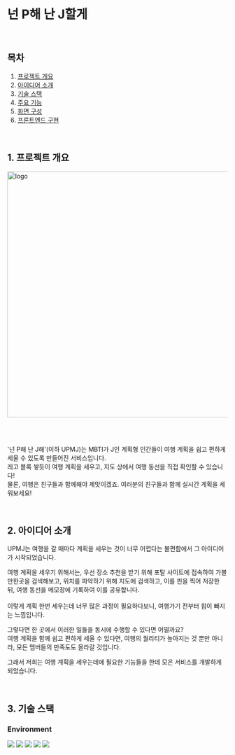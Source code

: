 # 넌 P해 난 J할게

<br/>

## 목차
1. [프로젝트 개요](#프로젝트개요)<br/>
2. [아이디어 소개](#아이디어소개)<br/>
3. [기술 스택](#기술스택)<br/>
4. [주요 기능](#4.-주요-기능)<br/>
5. [화면 구성](#5.-화면-구성)<br/>
6. [프론트엔드 구현](#6.-프론트엔드-구현)<br/>

<br/>

<a name='프로젝트개요' />

## 1. 프로젝트 개요
<img width="562" alt="logo" src="https://github.com/sjhong98/uPmJ/assets/90092013/64915d0e-18fd-4da8-a000-28be5c2776c1">

<br/><br/>

'넌 P해 난 J해'(이하 UPMJ)는 MBTI가 J인 계획형 인간들이 여행 계획을 쉽고 편하게 세울 수 있도록 만들어진 서비스입니다. <br/>
레고 블록 쌓듯이 여행 계획을 세우고, 지도 상에서 여행 동선을 직접 확인할 수 있습니다! <br/>
물론, 여행은 친구들과 함께해야 제맛이겠죠. 여러분의 친구들과 함께 실시간 계획을 세워보세요!

<br/>

<a name='아이디어소개' />

## 2. 아이디어 소개

UPMJ는 여행을 갈 때마다 계획을 세우는 것이 너무 어렵다는 불편함에서 그 아이디어가 시작되었습니다. <br/>

여행 계획을 세우기 위해서는, 우선 장소 추천을 받기 위해 포탈 사이트에 접속하여 가볼만한곳을 검색해보고, 위치를 파악하기 위해 지도에 검색하고, 이를 핀을 찍어 저장한 뒤, 여행 동선을 메모장에 기록하여 이를 공유합니다. <br/><br/>
이렇게 계획 한번 세우는데 너무 많은 과정이 필요하다보니, 여행가기 전부터 힘이 빠지는 느낌입니다.<br/>

그렇다면 한 곳에서 이러한 일들을 동시에 수행할 수 있다면 어떨까요?<br/>
여행 계획을 함께 쉽고 편하게 세울 수 있다면, 여행의 퀄리티가 높아지는 것 뿐만 아니라, 모든 멤버들의 만족도도 올라갈 것입니다.<br/>

그래서 저희는 여행 계획을 세우는데에 필요한 기능들을 한데 모은 서비스를 개발하게 되었습니다.<br/>

<a name='기술스택' /><br/>
## 3. 기술 스택

### Environment
<img src="https://img.shields.io/badge/visual studio code-007ACC?style=for-the-badge&logo=visualstudiocode&logoColor=white"> <img src="https://img.shields.io/badge/git-F05032?style=for-the-badge&logo=git&logoColor=white"> <img src="https://img.shields.io/badge/git-F05032?style=for-the-badge&logo=git&logoColor=white"> <img src="https://img.shields.io/badge/github-181717?style=for-the-badge&logo=github&logoColor=white"> <img src="https://img.shields.io/badge/github actions-F05032?style=for-the-badge&logo=githubactions&logoColor=white">










